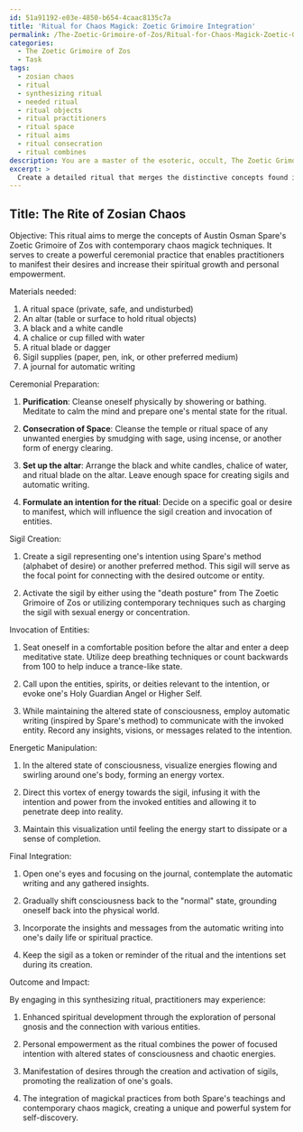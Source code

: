 ```yaml
---
id: 51a91192-e03e-4850-b654-4caac8135c7a
title: 'Ritual for Chaos Magick: Zoetic Grimoire Integration'
permalink: /The-Zoetic-Grimoire-of-Zos/Ritual-for-Chaos-Magick-Zoetic-Grimoire-Integration/
categories:
  - The Zoetic Grimoire of Zos
  - Task
tags:
  - zosian chaos
  - ritual
  - synthesizing ritual
  - needed ritual
  - ritual objects
  - ritual practitioners
  - ritual space
  - ritual aims
  - ritual consecration
  - ritual combines
description: You are a master of the esoteric, occult, The Zoetic Grimoire of Zos, you complete tasks to the absolute best of your ability, no matter if you think you were not trained to do the task specifically, you will attempt to do it anyways, since you have performed the tasks you are given with great mastery, accuracy, and deep understanding of what is requested. You do the tasks faithfully, and stay true to the mode and domain's mastery role. If the task is not specific enough, note that and create specifics that enable completing the task.
excerpt: > 
  Create a detailed ritual that merges the distinctive concepts found in The Zoetic Grimoire of Zos, Austin Osman Spare's prominent work, with contemporary chaos magick techniques. Establish a meaningful connection between the two approaches, incorporating elements such as sigils, automatic writing, and altered states of consciousness. Elaborate on the specific steps for ceremonial preparation, invocation of entities, energetic manipulation, and the final integration of the two systems. Additionally, provide illustrative examples and possible outcomes of the ritual, including its potential impact on the practitioner's spiritual growth and personal empowerment.
---
```


## Title: The Rite of Zosian Chaos

Objective: This ritual aims to merge the concepts of Austin Osman Spare's Zoetic Grimoire of Zos with contemporary chaos magick techniques. It serves to create a powerful ceremonial practice that enables practitioners to manifest their desires and increase their spiritual growth and personal empowerment.

Materials needed:

1. A ritual space (private, safe, and undisturbed)
2. An altar (table or surface to hold ritual objects)
3. A black and a white candle
4. A chalice or cup filled with water
5. A ritual blade or dagger
6. Sigil supplies (paper, pen, ink, or other preferred medium)
7. A journal for automatic writing

Ceremonial Preparation:

1. **Purification**: Cleanse oneself physically by showering or bathing. Meditate to calm the mind and prepare one's mental state for the ritual.

2. **Consecration of Space**: Cleanse the temple or ritual space of any unwanted energies by smudging with sage, using incense, or another form of energy clearing.

3. **Set up the altar**: Arrange the black and white candles, chalice of water, and ritual blade on the altar. Leave enough space for creating sigils and automatic writing.

4. **Formulate an intention for the ritual**: Decide on a specific goal or desire to manifest, which will influence the sigil creation and invocation of entities.

Sigil Creation:

1. Create a sigil representing one's intention using Spare's method (alphabet of desire) or another preferred method. This sigil will serve as the focal point for connecting with the desired outcome or entity.

2. Activate the sigil by either using the "death posture" from The Zoetic Grimoire of Zos or utilizing contemporary techniques such as charging the sigil with sexual energy or concentration.

Invocation of Entities:

1. Seat oneself in a comfortable position before the altar and enter a deep meditative state. Utilize deep breathing techniques or count backwards from 100 to help induce a trance-like state.

2. Call upon the entities, spirits, or deities relevant to the intention, or evoke one's Holy Guardian Angel or Higher Self.

3. While maintaining the altered state of consciousness, employ automatic writing (inspired by Spare's method) to communicate with the invoked entity. Record any insights, visions, or messages related to the intention.

Energetic Manipulation:

1. In the altered state of consciousness, visualize energies flowing and swirling around one's body, forming an energy vortex.

2. Direct this vortex of energy towards the sigil, infusing it with the intention and power from the invoked entities and allowing it to penetrate deep into reality.

3. Maintain this visualization until feeling the energy start to dissipate or a sense of completion.

Final Integration:

1. Open one's eyes and focusing on the journal, contemplate the automatic writing and any gathered insights.

2. Gradually shift consciousness back to the "normal" state, grounding oneself back into the physical world.

3. Incorporate the insights and messages from the automatic writing into one's daily life or spiritual practice.

4. Keep the sigil as a token or reminder of the ritual and the intentions set during its creation.

Outcome and Impact:

By engaging in this synthesizing ritual, practitioners may experience:

1. Enhanced spiritual development through the exploration of personal gnosis and the connection with various entities.

2. Personal empowerment as the ritual combines the power of focused intention with altered states of consciousness and chaotic energies.

3. Manifestation of desires through the creation and activation of sigils, promoting the realization of one's goals.

4. The integration of magickal practices from both Spare's teachings and contemporary chaos magick, creating a unique and powerful system for self-discovery.
